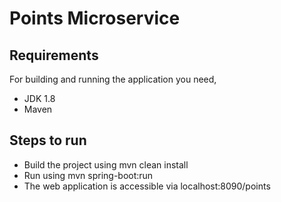 # Points Microservice

## Requirements
For building and running the application you need,
  * JDK 1.8
  * Maven
  
## Steps to run
* Build the project using mvn clean install
* Run using mvn spring-boot:run
* The web application is accessible via localhost:8090/points
